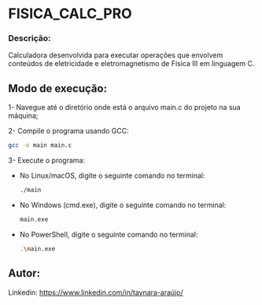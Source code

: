 # FISICA_CALC_PRO
### Descrição:
Calculadora desenvolvida para executar operações que envolvem conteúdos de eletricidade e eletromagnetismo de Física III em linguagem C.
## Modo de execução:
1- Navegue até o diretório onde está o arquivo main.c do projeto na sua máquina;

2- Compile o programa usando GCC:
  ```sh
  gcc -o main main.c
  ```
3- Execute o programa:
  - No Linux/macOS, digite o seguinte comando no terminal:
    ```sh
    ./main
    ```
  - No Windows (cmd.exe), digite o seguinte comando no terminal:
    ```sh
    main.exe
    ```
  - No PowerShell, digite o seguinte comando no terminal:
    ```sh
    .\main.exe
    ```
## Autor:
Linkedin: https://www.linkedin.com/in/taynara-araújo/
